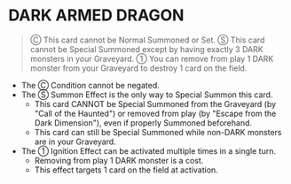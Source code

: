
# DARK ARMED DRAGON  
> Ⓒ This card cannot be Normal Summoned or Set. Ⓢ This card cannot be Special Summoned except by having exactly 3 DARK monsters in your Graveyard. ① You can remove from play 1 DARK monster from your Graveyard to destroy 1 card on the field.

*   The Ⓒ Condition cannot be negated.
*   The Ⓢ Summon Effect is the only way to Special Summon this card.
    *   This card CANNOT be Special Summoned from the Graveyard (by "Call of the Haunted") or removed from play (by "Escape from the Dark Dimension"), even if properly Summoned beforehand.
    *   This card can still be Special Summoned while non-DARK monsters are in your Graveyard.
*   The ① Ignition Effect can be activated multiple times in a single turn.
    *   Removing from play 1 DARK monster is a cost.
    *   This effect targets 1 card on the field at activation.

  